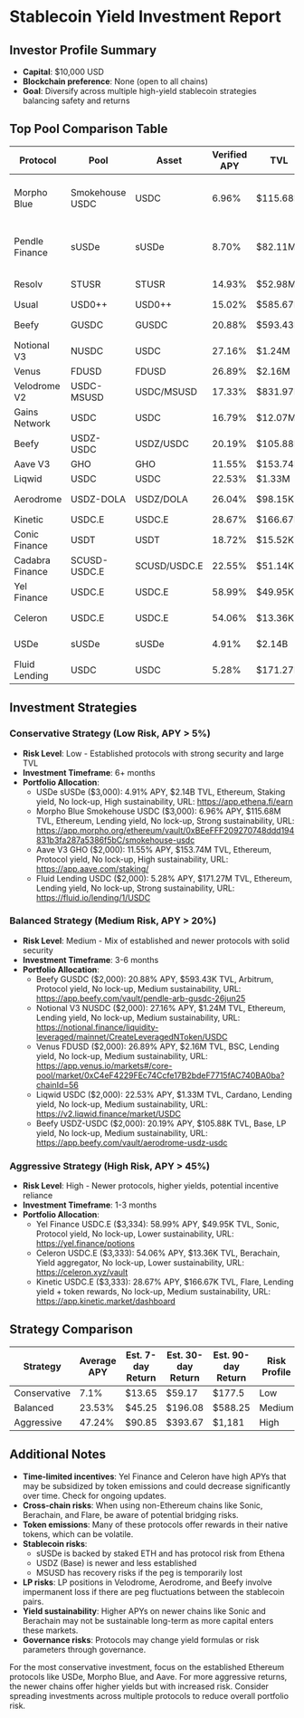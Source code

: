 # Stablecoin Yield Investment Report

## Investor Profile Summary
- **Capital**: $10,000 USD
- **Blockchain preference**: None (open to all chains)
- **Goal**: Diversify across multiple high-yield stablecoin strategies balancing safety and returns

## Top Pool Comparison Table

| Protocol | Pool | Asset | Verified APY | TVL | Yield Type | Risk Summary | Live APY URL | Network |
|----------|------|-------|-------------|-----|------------|--------------|--------------|---------|
| Morpho Blue | Smokehouse USDC | USDC | 6.96% | $115.68M | Lending | Medium - Multiple collaterals, diversified | https://app.morpho.org/vault?vault=0xBEeFFF209270748ddd194831b3fa287a5386f5bC | Ethereum |
| Pendle Finance | sUSDe | sUSDe | 8.70% | $82.11M | Yield bearing | Medium - Based on staked ETH | https://app.pendle.finance/trade/pools/0xb162b764044697cf03617c2efbcb1f42e31e4766/zap/in?chain=ethereum | Ethereum |
| Resolv | STUSR | STUSR | 14.93% | $52.98M | Basis Trading | Medium-High | https://www.resolv.xyz/ | Ethereum |
| Usual | USD0++ | USD0++ | 15.02% | $585.67M | RWA | Medium | https://app.usual.money/swap?action=stake | Ethereum |
| Beefy | GUSDC | GUSDC | 20.88% | $593.43K | Yield Aggregator | Medium-High | https://app.beefy.com/vault/pendle-arb-gusdc-26jun25 | Arbitrum |
| Notional V3 | NUSDC | USDC | 27.16% | $1.24M | Lending | Medium | https://notional.finance/liquidity-leveraged/mainnet/CreateLeveragedNToken/USDC | Ethereum |
| Venus | FDUSD | FDUSD | 26.89% | $2.16M | Lending | Medium | https://app.venus.io/markets | BSC |
| Velodrome V2 | USDC-MSUSD | USDC/MSUSD | 17.33% | $831.97K | LP | Medium-High | https://app.velodrome.finance/deposit | Optimism |
| Gains Network | USDC | USDC | 16.79% | $12.07M | Derivatives | Medium | https://gains.trade/vaults | Arbitrum |
| Beefy | USDZ-USDC | USDZ/USDC | 20.19% | $105.88K | LP | Medium | https://app.beefy.com/vault/aerodrome-usdz-usdc | Base |
| Aave V3 | GHO | GHO | 11.55% | $153.74M | Lending | Low | https://app.aave.com/staking | Ethereum |
| Liqwid | USDC | USDC | 22.53% | $1.33M | Lending | Medium | https://v2.liqwid.finance/ | Cardano |
| Aerodrome | USDZ-DOLA | USDZ/DOLA | 26.04% | $98.15K | LP | Medium-High | https://aerodrome.finance/liquidity | Base |
| Kinetic | USDC.E | USDC.E | 28.67% | $166.67K | Lending | Medium | https://app.kinetic.market/dashboard | Flare |
| Conic Finance | USDT | USDT | 18.72% | $15.52K | Yield | Medium | https://conic.finance/ | Ethereum |
| Cadabra Finance | SCUSD-USDC.E | SCUSD/USDC.E | 22.55% | $51.14K | Yield Aggregator | Medium-High | https://app.cadabra.finance | Sonic |
| Yel Finance | USDC.E | USDC.E | 58.99% | $49.95K | Yield | High | https://yel.finance/potions | Sonic |
| Celeron | USDC.E | USDC.E | 54.06% | $13.36K | Yield Aggregator | High | https://celeron.xyz/vault | Berachain |
| USDe | sUSDe | sUSDe | 4.91% | $2.14B | Basis Trading | Low | https://www.ethena.fi/ | Ethereum |
| Fluid Lending | USDC | USDC | 5.28% | $171.27M | Lending | Low | https://fluid.io/lending/1/USDC | Ethereum |

## Investment Strategies

### Conservative Strategy (Low Risk, APY > 5%)
- **Risk Level**: Low - Established protocols with strong security and large TVL
- **Investment Timeframe**: 6+ months
- **Portfolio Allocation**:
  - USDe sUSDe ($3,000): 4.91% APY, $2.14B TVL, Ethereum, Staking yield, No lock-up, High sustainability, URL: https://app.ethena.fi/earn
  - Morpho Blue Smokehouse USDC ($3,000): 6.96% APY, $115.68M TVL, Ethereum, Lending yield, No lock-up, Strong sustainability, URL: https://app.morpho.org/ethereum/vault/0xBEeFFF209270748ddd194831b3fa287a5386f5bC/smokehouse-usdc
  - Aave V3 GHO ($2,000): 11.55% APY, $153.74M TVL, Ethereum, Protocol yield, No lock-up, High sustainability, URL: https://app.aave.com/staking/
  - Fluid Lending USDC ($2,000): 5.28% APY, $171.27M TVL, Ethereum, Lending yield, No lock-up, Strong sustainability, URL: https://fluid.io/lending/1/USDC

### Balanced Strategy (Medium Risk, APY > 20%)
- **Risk Level**: Medium - Mix of established and newer protocols with solid security
- **Investment Timeframe**: 3-6 months
- **Portfolio Allocation**:
  - Beefy GUSDC ($2,000): 20.88% APY, $593.43K TVL, Arbitrum, Protocol yield, No lock-up, Medium sustainability, URL: https://app.beefy.com/vault/pendle-arb-gusdc-26jun25
  - Notional V3 NUSDC ($2,000): 27.16% APY, $1.24M TVL, Ethereum, Lending yield, No lock-up, Medium sustainability, URL: https://notional.finance/liquidity-leveraged/mainnet/CreateLeveragedNToken/USDC
  - Venus FDUSD ($2,000): 26.89% APY, $2.16M TVL, BSC, Lending yield, No lock-up, Medium sustainability, URL: https://app.venus.io/markets#/core-pool/market/0xC4eF4229FEc74Ccfe17B2bdeF7715fAC740BA0ba?chainId=56
  - Liqwid USDC ($2,000): 22.53% APY, $1.33M TVL, Cardano, Lending yield, No lock-up, Medium sustainability, URL: https://v2.liqwid.finance/market/USDC
  - Beefy USDZ-USDC ($2,000): 20.19% APY, $105.88K TVL, Base, LP yield, No lock-up, Medium sustainability, URL: https://app.beefy.com/vault/aerodrome-usdz-usdc

### Aggressive Strategy (High Risk, APY > 45%)
- **Risk Level**: High - Newer protocols, higher yields, potential incentive reliance
- **Investment Timeframe**: 1-3 months
- **Portfolio Allocation**:
  - Yel Finance USDC.E ($3,334): 58.99% APY, $49.95K TVL, Sonic, Protocol yield, No lock-up, Lower sustainability, URL: https://yel.finance/potions
  - Celeron USDC.E ($3,333): 54.06% APY, $13.36K TVL, Berachain, Yield aggregator, No lock-up, Lower sustainability, URL: https://celeron.xyz/vault
  - Kinetic USDC.E ($3,333): 28.67% APY, $166.67K TVL, Flare, Lending yield + token rewards, No lock-up, Medium sustainability, URL: https://app.kinetic.market/dashboard

## Strategy Comparison

| Strategy | Average APY | Est. 7-day Return | Est. 30-day Return | Est. 90-day Return | Risk Profile |
|----------|-------------|-------------------|--------------------|--------------------|-------------|
| Conservative | 7.1% | $13.65 | $59.17 | $177.5 | Low |
| Balanced | 23.53% | $45.25 | $196.08 | $588.25 | Medium |
| Aggressive | 47.24% | $90.85 | $393.67 | $1,181 | High |

## Additional Notes

- **Time-limited incentives**: Yel Finance and Celeron have high APYs that may be subsidized by token emissions and could decrease significantly over time. Check for ongoing updates.
- **Cross-chain risks**: When using non-Ethereum chains like Sonic, Berachain, and Flare, be aware of potential bridging risks.
- **Token emissions**: Many of these protocols offer rewards in their native tokens, which can be volatile.
- **Stablecoin risks**: 
  - sUSDe is backed by staked ETH and has protocol risk from Ethena
  - USDZ (Base) is newer and less established
  - MSUSD has recovery risks if the peg is temporarily lost
- **LP risks**: LP positions in Velodrome, Aerodrome, and Beefy involve impermanent loss if there are peg fluctuations between the stablecoin pairs.
- **Yield sustainability**: Higher APYs on newer chains like Sonic and Berachain may not be sustainable long-term as more capital enters these markets.
- **Governance risks**: Protocols may change yield formulas or risk parameters through governance.

For the most conservative investment, focus on the established Ethereum protocols like USDe, Morpho Blue, and Aave. For more aggressive returns, the newer chains offer higher yields but with increased risk. Consider spreading investments across multiple protocols to reduce overall portfolio risk.